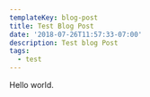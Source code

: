 ```yaml
---
templateKey: blog-post
title: Test Blog Post
date: '2018-07-26T11:57:33-07:00'
description: Test blog Post
tags:
  - test
---
```

Hello world.

